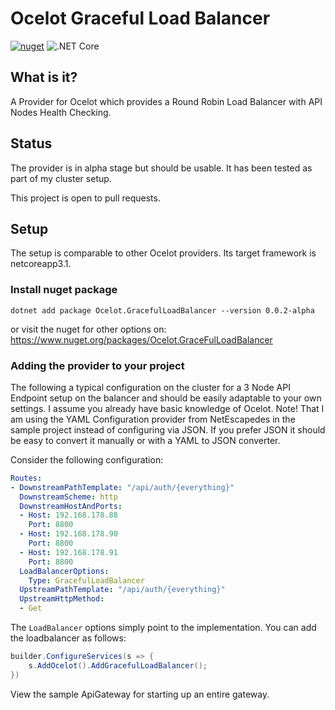 # Ocelot Graceful Load Balancer
[![nuget](https://img.shields.io/nuget/v/Ocelot.GracefulLoadBalancer)](https://www.nuget.org/packages/Ocelot.GracefulLoadBalancer/)
![.NET Core](https://github.com/sjefvanleeuwen/ocelot-graceful-load-balancer/workflows/.NET%20Core/badge.svg)
## What is it?

A Provider for Ocelot which provides a Round Robin Load Balancer with API Nodes Health Checking.

## Status

The provider is in alpha stage but should be usable. It has been tested as part of my cluster setup.

This project is open to pull requests.

## Setup

The setup is comparable to other Ocelot providers. Its target framework is netcoreapp3.1.

### Install nuget package

```
dotnet add package Ocelot.GracefulLoadBalancer --version 0.0.2-alpha
```
or visit the nuget for other options on: https://www.nuget.org/packages/Ocelot.GraceFulLoadBalancer

### Adding the provider to your project

The following a typical configuration on the cluster for a 3 Node API Endpoint setup on the balancer 
and should be easily adaptable to your own settings. I assume you already have basic knowledge of Ocelot.
Note! That I am using the YAML Configuration provider from NetEscapedes in the sample project instead of
configuring via JSON. If you prefer JSON it should be easy to convert it manually or with a YAML to JSON converter.

Consider the following configuration:

```YAML
Routes:
- DownstreamPathTemplate: "/api/auth/{everything}"
  DownstreamScheme: http
  DownstreamHostAndPorts:
  - Host: 192.168.178.88
    Port: 8800
  - Host: 192.168.178.90
    Port: 8800
  - Host: 192.168.178.91
    Port: 8800
  LoadBalancerOptions:
    Type: GracefulLoadBalancer
  UpstreamPathTemplate: "/api/auth/{everything}"
  UpstreamHttpMethod:
  - Get
```

The `LoadBalancer` options simply point to the implementation. You can add the loadbalancer as follows:

```csharp
builder.ConfigureServices(s => {
    s.AddOcelot().AddGracefulLoadBalancer();
})
```

View the sample ApiGateway for starting up an entire gateway.

